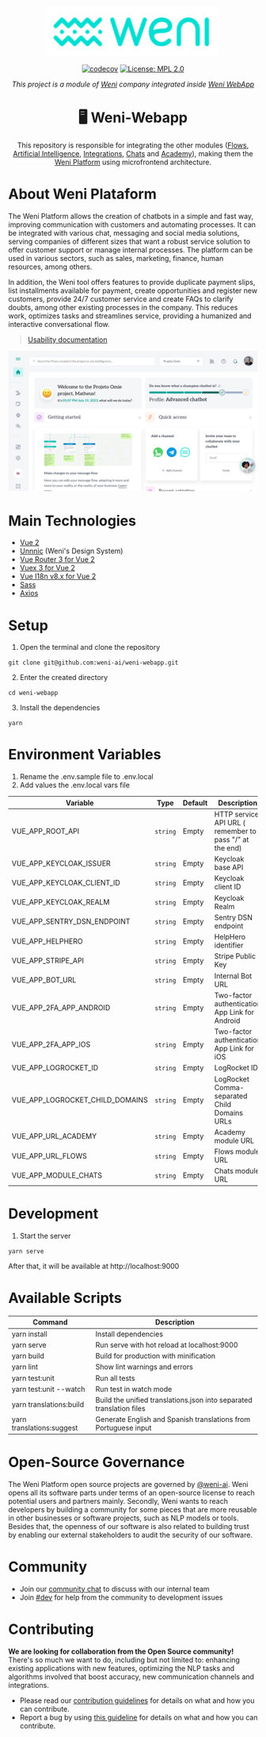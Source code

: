 <div align="center">

<img src="https://github.com/Ilhasoft/weni-webapp/raw/main/src/assets/LogoWeniAnimada.svg" height="100" />

[![codecov](https://codecov.io/gh/weni-ai/weni-webapp/branch/main/graph/badge.svg)](https://codecov.io/gh/weni-ai/weni-webapp) [![License: MPL 2.0](https://img.shields.io/badge/License-MPL_2.0-brightgreen.svg)](https://opensource.org/licenses/MPL-2.0)

*This project is a module of [Weni](https://github.com/weni-ai) company integrated inside [Weni WebApp](https://github.com/weni-ai/weni-webapp)*

# :desktop_computer: Weni-Webapp

This repository is responsible for integrating the other modules ([Flows](https://github.com/weni-ai/flows/), [Artificial Intelligence](https://github.com/weni-ai/ia-platform-frontend), [Integrations](https://github.com/weni-ai/weni-integrations-webapp), [Chats](https://github.com/weni-ai/chats-webapp) and [Academy](https://github.com/weni-ai/weni-academy)), making them the [Weni Platform](https://dash.weni.ai/) using microfrontend architecture.

</div>

# About Weni Plataform

The Weni Platform allows the creation of chatbots in a simple and fast way, improving communication with customers and automating processes. It can be integrated with various chat, messaging and social media solutions, serving companies of different sizes that want a robust service solution to offer customer support or manage internal processes. The platform can be used in various sectors, such as sales, marketing, finance, human resources, among others.

In addition, the Weni tool offers features to provide duplicate payment slips, list installments available for payment, create opportunities and register new customers, provide 24/7 customer service and create FAQs to clarify doubts, among other existing processes in the company. This reduces work, optimizes tasks and streamlines service, providing a humanized and interactive conversational flow.
> [Usability documentation](https://docs.weni.ai/l/pt)

![Weni Platform welcome screenshot](preview.png)

# Main Technologies

- [Vue 2](https://v2.vuejs.org/)
- [Unnnic](https://github.com/weni-ai/unnnic) (Weni's Design System)
- [Vue Router 3 for Vue 2](https://v3.router.vuejs.org/)
- [Vuex 3 for Vue 2](https://v3.vuex.vuejs.org/)
- [Vue I18n v8.x for Vue 2](https://kazupon.github.io/vue-i18n/)
- [Sass](https://sass-lang.com/)
- [Axios](https://axios-http.com/)

# Setup

1. Open the terminal and clone the repository

```
git clone git@github.com:weni-ai/weni-webapp.git
```

2. Enter the created directory

```
cd weni-webapp
```

3. Install the dependencies

```
yarn
```


# Environment Variables

1. Rename the .env.sample file to .env.local
2. Add values the .env.local vars file

| Variable | Type | Default | Description |
|--|--|--|--|
| VUE_APP_ROOT_API | `string` | Empty | HTTP service API URL ( remember to pass "/" at the end)
| VUE_APP_KEYCLOAK_ISSUER  | `string` | Empty | Keycloak base API
| VUE_APP_KEYCLOAK_CLIENT_ID  | `string` | Empty | Keycloak client ID
| VUE_APP_KEYCLOAK_REALM  | `string` | Empty | Keycloak Realm
| VUE_APP_SENTRY_DSN_ENDPOINT  | `string` | Empty | Sentry DSN endpoint
| VUE_APP_HELPHERO  | `string` | Empty | HelpHero identifier
| VUE_APP_STRIPE_API  | `string` | Empty | Stripe Public Key
| VUE_APP_BOT_URL  | `string` | Empty | Internal Bot URL
| VUE_APP_2FA_APP_ANDROID  | `string` | Empty | Two-factor authentication App Link for Android
| VUE_APP_2FA_APP_IOS  | `string` | Empty | Two-factor authentication App Link for iOS
| VUE_APP_LOGROCKET_ID  | `string` | Empty | LogRocket ID
| VUE_APP_LOGROCKET_CHILD_DOMAINS  | `string` | Empty | LogRocket Comma-separated Child Domains URLs
| VUE_APP_URL_ACADEMY  | `string` | Empty | Academy module URL
| VUE_APP_URL_FLOWS  | `string` | Empty | Flows module URL
| VUE_APP_MODULE_CHATS  | `string` | Empty | Chats module URL

# Development

1. Start the server

```
yarn serve
```
After that, it will be available at http://localhost:9000

# Available Scripts

| Command | Description |
|--|--|
| yarn install | Install dependencies
| yarn serve | Run serve with hot reload at localhost:9000
| yarn build | Build for production with minification
| yarn lint | Show lint warnings and errors
| yarn test:unit | Run all tests
| yarn test:unit --watch | Run test in watch mode
| yarn translations:build | Build the unified translations.json into separated translation files
| yarn translations:suggest | Generate English and Spanish translations from Portuguese input

# Open-Source Governance

The Weni Platform open source projects are governed by [@weni-ai](https://github.com/weni-ai/). Weni opens all its software parts under terms of an open-source license to reach potential users and partners mainly. Secondly, Weni wants to reach developers by building a community for some pieces that are more reusable in other businesses or software projects, such as NLP models or tools. Besides that, the openness of our software is also related to building trust by enabling our external stakeholders to audit the security of our software.

# Community

- Join our [community chat](https://community-chat.weni.ai) to discuss with our internal team
- Join [#dev](https://community-chat.weni.ai/channel/dev) for help from the community to development issues

# Contributing

**We are looking for collaboration from the Open Source community!** There's so much we want to do,
including but not limited to: enhancing existing applications with new features,
optimizing the NLP tasks and algorithms involved that boost accuracy, new communication channels and integrations.

* Please read our [contribution guidelines](https://github.com/ilhasoft/weni-platform/blob/main/.github/CONTRIBUTING.md) for details on what and how you can contribute.
* Report a bug by using [this guideline](https://github.com/ilhasoft/weni-platform/blob/main/.github/CONTRIBUTING.md#report-a-bug) for details on what and how you can contribute.
